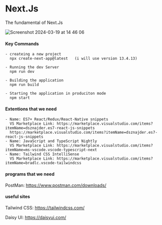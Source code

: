 # Next.Js

The fundamental of Next.Js

![Screenshot 2024-03-19 at 14 46 06](https://github.com/Mahmoud-Da/Next.Js/assets/92193281/823625af-b55a-40ed-a5d2-817c48b7d51e)

#### Key Commands

```
- createing a new project
  npx create-next-app@latest   (i will use version 13.4.13)

- Running the dev Server
  npm run dev

- Building the application
  npm run build

- Starting the application in produciton mode
  npm start
```

#### Extentions that we need

```
- Name: ES7+ React/Redux/React-Native snippets
  VS Marketplace Link: https://marketplace.visualstudio.com/items?itemName=dsznajder.es7-react-js-snippets
  https://marketplace.visualstudio.com/items?itemName=dsznajder.es7-react-js-snippets
- Name: JavaScript and TypeScript Nightly
  VS Marketplace Link: https://marketplace.visualstudio.com/items?itemName=ms-vscode.vscode-typescript-next
- Name: Tailwind CSS IntelliSense
  VS Marketplace Link: https://marketplace.visualstudio.com/items?itemName=bradlc.vscode-tailwindcss
```

#### programs that we need

PostMan:
https://www.postman.com/downloads/

#### useful sites

Tailwind CSS:
https://tailwindcss.com/

Daisy UI:
https://daisyui.com/
